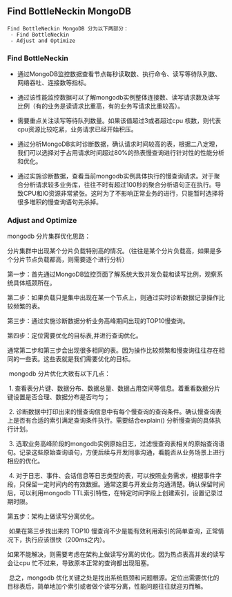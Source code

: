 ## Find BottleNeckin MongoDB

```
Find BottleNeckin MongoDB 分为以下两部分：
 - Find BottleNeckin
 - Adjust and Optimize
```

### Find BottleNeckin

* 通过MongoDB监控数据查看节点每秒读取数、执行命令、读写等待队列数、网络吞吐、连接数等指标。

* 通过该性能监控数据可以了解mongodb实例整体连接数、读写请求数及读写比例（有的业务是读请求比重高，有的业务写请求比重较高）。

* 需要重点关注读写等待队列数量。如果该值超过3或者超过cpu 核数，则代表cpu资源比较吃紧，业务请求已经开始积压。

* 通过分析MongoDB实时诊断数据，确认请求时间较高的表，根据二八定理，我们可以选择对于占用请求时间超过80%的热表慢查询进行针对性的性能分析和优化。

* 通过实施诊断数据，查看当前mongodb实例具体执行的慢查询请求。对于聚合分析请求较多业务库，往往不时有超过100秒的聚合分析语句正在执行。导致CPU和IO资源非常紧张。这时为了不影响正常业务的进行，只能暂时选择将很多堆积的慢查询语句先杀掉。

### Adjust and Optimize

mongodb 分片集群优化思路：

分片集群中出现某个分片负载特别高的情况。（往往是某个分片负载高，如果是多个分片节点负载都高，则需要逐个进行分析）

第一步：首先通过MongoDB监控页面了解系统大致并发负载和读写比例，观察系统具体瓶颈所在。

第二步：如果负载只是集中出现在某一个节点上，则通过实时诊断数据记录操作比较频繁的表。

第三步：通过实施诊断数据分析业务高峰期间出现的TOP10慢查询。

第四步：定位需要优化的目标表,并进行查询优化。

​	通常第二步和第三步会出现很多相同的表。因为操作比较频繁和慢查询往往存在相同的一些表。这些表就是我们需要优化的目标。

​	mongodb 分片优化大致有以下几点：

​	1. 查看表分片键、数据分布、数据总量、数据占用空间等信息。着重看数据分片键设置是否合理、数据分布是否均匀；

​	2. 诊断数据中打印出来的慢查询信息中有每个慢查询的查询条件。确认慢查询表上是否有合适的索引满足查询条件执行。需要结合explain() 分析慢查询的具体执行计划。

​	3. 选取业务高峰阶段的mongodb实例原始日志，过滤慢查询表相关的原始查询语句。记录这些原始查询语句，方便后续与开发同事沟通，看能否从业务场景上进行相应的优化。

​	4. 对于日志、事件、会话信息等日志类型的表，可以按照业务需求，根据事件字段，只保留一定时间内的有效数据。通常这要与开发业务沟通清楚。确认保留时间后，可以利用mongodb TTL索引特性，在特定时间字段上创建索引，设置记录过期时限。

第五步：架构上做读写分离优化。

​	如果在第三步找出来的 TOP10 慢查询不少是能有效利用索引的简单查询，正常情况下，执行应该很快（200ms之内）。

​	如果不能解决，则需要考虑在架构上做读写分离的优化。因为热点表高并发的读写会让cpu 忙不过来，导致原本正常的查询都出现阻塞。

​	总之，mongodb 优化关键之处是找出系统瓶颈和问题根源。定位出需要优化的目标表后，简单地加个索引或者做个读写分离，性能问题往往就迎刃而解。